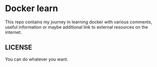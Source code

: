# Docker learn
This repo contains my journey in learning docker with various comments, useful information or maybe additional link to external resources on the internet.

## LICENSE
You can do whatever you want.


